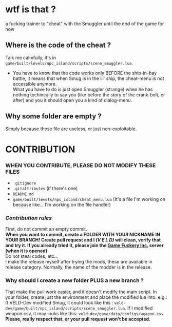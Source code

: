 # wtf is that ?
a fucking trainer to "cheat" with the Smuggler until the end of the game for now

## Where is the code of the cheat ?

Talk me calmfully, it's in `game/built/levels/npc_island/scripts/scene_smuggler.lua`.
* You have to know that the code works only BEFORE the ship-in-bay battle, it means that when Smug is in the lil' ship, the cheat-menu is not accessible anymore.  
What you have to do is just open Smuggler (strange) when he has nothing techincally to say you (like before the story of the crank-bolt, or after) and you it should open you a kind of dialog-menu.

## Why some folder are empty ?

Simply because these file are useless, or just non-exploitable.

# CONTRIBUTION

### **WHEN YOU CONTRIBUTE, PLEASE DO NOT MODIFY THESE FILES**
- `.gitignore`
- `.gitattributes` (if there's one)
- `README.md`
- `game/built/levels/npc_island/cheat_menu.lua` (It's a file I'm working on because like... I'm working on the file handler)

### *Contribution rules*

First, do not commit an empty commit.  
**When you want to commit, create a __FOLDER WITH YOUR NICKNAME IN YOUR BRANCH__! Create pull request and I *(V E L D)* will clean, verify that and try it. If you already tried it, please join the [Game Fuckery Inc.](about:blank) server (when it is opened)**  
Do not steal codes, etc...  
I make the release myself after trying the mods, these are available in release category. Normally, the name of the modder is in the release.  

### Why should I create a new folder PLUS a new branch ?

That make the pull work easier, and it doesn't modify the main script. In your folder, create just the environment and place the modified lua into. e.g.: If VELD-Dev modified Smug, it could look like this : `veld-dev/game/built/npc_island/scripts/scene_smuggler.lua`. If I modified weapon.csv, it may looks like this: `veld-dev/game/data/configs/weapon.csv`  
__**Please, really respect that, or your pull request won't be accepted.**__